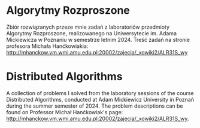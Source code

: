 # Algorytmy Rozproszone
Zbiór rozwiązanych przeze mnie zadań z laboratoriów przedmioty Algorytmy Rozproszone,
realizowanego na Uniwersytecie im. Adama Mickiewicza w Poznaniu w semestrze letnim 2024.
Treść zadań na stronie profesora Michała Hanćkowiakia: 
http://mhanckow.vm.wmi.amu.edu.pl:20002/zajecia/_xowiki2/ALR31S_wy

# Distributed Algorithms

A collection of problems I solved from the laboratory sessions of the course Distributed Algorithms,
conducted at Adam Mickiewicz University in Poznań during the summer semester of 2024.
The problem descriptions can be found on Professor Michał Hanćkowiak's page: 
http://mhanckow.vm.wmi.amu.edu.pl:20002/zajecia/_xowiki2/ALR31S_wy.
